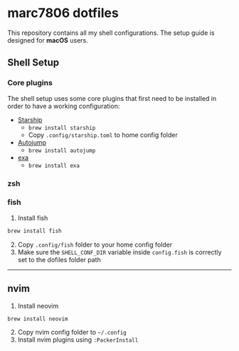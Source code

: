 # marc7806 dotfiles

This repository contains all my shell configurations.
The setup guide is designed for **macOS** users.

## Shell Setup

### Core plugins

The shell setup uses some core plugins that first need to
be installed in order to have a working configuration:

- [Starship](https://starship.rs/)
  - `brew install starship`
  - Copy `.config/starship.toml` to home config folder
- [Autojump](https://github.com/wting/autojump)
  - `brew install autojump`
- [exa](https://the.exa.website/)
  - `brew install exa`

### zsh

### fish

1. Install fish

```bash
brew install fish
```

2. Copy `.config/fish` folder to your home config folder
3. Make sure the `SHELL_CONF_DIR` variable inside `config.fish`
   is correctly set to the dofiles folder path

---

## nvim

1. Install neovim

```bash
brew install neovim
```

2. Copy nvim config folder to `~/.config`
3. Install nvim plugins using `:PackerInstall`
